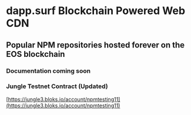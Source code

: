 # dapp.surf Blockchain Powered Web CDN
## Popular NPM repositories hosted forever on the EOS blockchain

### Documentation coming soon

### Jungle Testnet Contract (Updated)
[https://jungle3.bloks.io/account/npmtesting11](https://jungle3.bloks.io/account/npmtesting11)